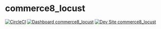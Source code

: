 # commerce8_locust

[![CircleCI](https://circleci.com/gh/erik-pantheon/commerce8_locust.svg?style=shield)](https://circleci.com/gh/erik-pantheon/commerce8_locust)
[![Dashboard commerce8_locust](https://img.shields.io/badge/dashboard-commerce8_locust-yellow.svg)](https://dashboard.pantheon.io/sites/c1bff3c4-f871-41aa-afcb-1fdb9f4a8cfe#dev/code)
[![Dev Site commerce8_locust](https://img.shields.io/badge/site-commerce8_locust-blue.svg)](http://dev-commerce8_locust.pantheonsite.io/)